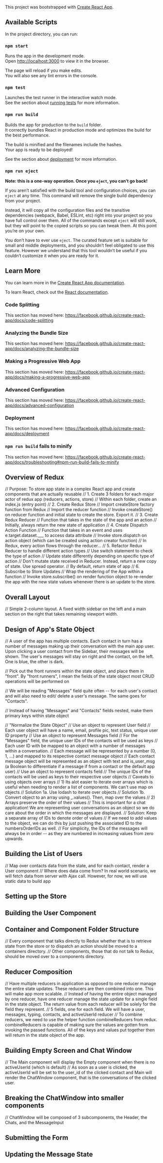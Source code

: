 This project was bootstrapped with [Create React App](https://github.com/facebook/create-react-app).

## Available Scripts

In the project directory, you can run:

### `npm start`

Runs the app in the development mode.<br />
Open [http://localhost:3000](http://localhost:3000) to view it in the browser.

The page will reload if you make edits.<br />
You will also see any lint errors in the console.

### `npm test`

Launches the test runner in the interactive watch mode.<br />
See the section about [running tests](https://facebook.github.io/create-react-app/docs/running-tests) for more information.

### `npm run build`

Builds the app for production to the `build` folder.<br />
It correctly bundles React in production mode and optimizes the build for the best performance.

The build is minified and the filenames include the hashes.<br />
Your app is ready to be deployed!

See the section about [deployment](https://facebook.github.io/create-react-app/docs/deployment) for more information.

### `npm run eject`

**Note: this is a one-way operation. Once you `eject`, you can’t go back!**

If you aren’t satisfied with the build tool and configuration choices, you can `eject` at any time. This command will remove the single build dependency from your project.

Instead, it will copy all the configuration files and the transitive dependencies (webpack, Babel, ESLint, etc) right into your project so you have full control over them. All of the commands except `eject` will still work, but they will point to the copied scripts so you can tweak them. At this point you’re on your own.

You don’t have to ever use `eject`. The curated feature set is suitable for small and middle deployments, and you shouldn’t feel obligated to use this feature. However we understand that this tool wouldn’t be useful if you couldn’t customize it when you are ready for it.

## Learn More

You can learn more in the [Create React App documentation](https://facebook.github.io/create-react-app/docs/getting-started).

To learn React, check out the [React documentation](https://reactjs.org/).

### Code Splitting

This section has moved here: https://facebook.github.io/create-react-app/docs/code-splitting

### Analyzing the Bundle Size

This section has moved here: https://facebook.github.io/create-react-app/docs/analyzing-the-bundle-size

### Making a Progressive Web App

This section has moved here: https://facebook.github.io/create-react-app/docs/making-a-progressive-web-app

### Advanced Configuration

This section has moved here: https://facebook.github.io/create-react-app/docs/advanced-configuration

### Deployment

This section has moved here: https://facebook.github.io/create-react-app/docs/deployment

### `npm run build` fails to minify

This section has moved here: https://facebook.github.io/create-react-app/docs/troubleshooting#npm-run-build-fails-to-minify


## Overview of Redux
// Purpose: To store app state in a complex React app and create components that are actually reusable
// 1. Create 3 folders for each major actor of redux app (reducers, actions, store)
    // Within each folder, create an index.js (entry point)
// 2. Create Redux Store
    // Import createStore factory function from Redux
    // Import the reducer function
    // Invoke createStore() on reducer function and initial state to create the store. Export it.
// 3. Create Redux Reducer
    // Function that takes in the state of the app and an action
    // Initially, always return the new state of application
// 4. Create Dispatch Action Function
    // Function that takes in an event and uses e.target.dataset.___ to access data attribute
    // Invoke store.dispatch on action object (which can be created using action creator function) 
    // In Redux, every action flows through the reducer... 
// 5. Refactor Redux Reducer to handle different action types
    // Use switch statement to check the type of action
    // Update state differently depending on specific type of action
    // Don't mutate state received in Reducer. Instead, return a new copy of state. Use spread operator. 
    // By default, return state of app
// 6. Subscribe to Store Updates
    // Wrap the rendering of the App within a function 
    // Invoke store.subscribe() on render function object to re-render the app with the new state values whenever there is an update to the store. 

## Overall Layout
// Simple 2-column layout. A fixed width sidebar on the left and a main section on the right that takes remaining viewport width. 

## Design of App's State Object
// A user of the app has multiple contacts. Each contact in turn has a number of messages making up their conversation with the main app user. Upon clicking a user contact from the Sidebar, their messages will be shown. The user's messages will stay on right and the contact, on the left. One is blue, the other is dark.

// Pick out the front runners within the state object, and place them in "front". By "front runners", I mean the fields of the state object most CRUD operations will be performed on

// We will be reading "Messages" field quite often -- for each user's contact and will also need to edit/ delete a user's message. The same goes for "Contacts".

// Instead of having "Messages" and "Contacts" fields nested, make them primary keys within state object

// "Normalize the State Object"
    // Use an object to represent User field
        // Each user object will have a name, email, profile pic, text status, unique user ID property
    // Use an object to represent Messages field
        // For the "Messages" field, the unique user IDs of the contacts will be used as keys 
        // Each user ID with be mapped to an object with a number of messages within a conversation. 
        // Each message will be represented by a number (0, 1, ...) and mapped to its respective contact message object
        // Each contact message object will be represented as an object with text and is_user_msg (a Boolean to differentiate if a message if from a contact or the default app user) 
    // Use an object to represent contacts field
        // The unique IDs of the contacts will be used as keys to their respective user objects
    // Caveats to using objects over arrays
        // 1) Its alot easier to iterate over arrays which is useful when needing to render a list of components. We can't use map on objects
            // Solution 1a. Use lodash to iterate over objects
            // Solution 1b. Convert object to an array using _.values(). Then, map over the values
        // 2) Arrays preserve the order of their values
            // This is important for a chat application! We are representing user conversations as an object so we do care about the order in which the messages are displayed.
            // Solution: Keep a separate array of IDs to denote order of values 
                // If we need to add values to the object, we can do this by just pushing the associated ID to the numbersOrderIDs as well. 
            // For simplicity, the IDs of the messages will always be in order -- as they are numbered in increasing values from zero upwards.   


## Building the List of Users
// Map over contacts data from the state, and for each contact, render a User component
// Where does data come from? In real world scenario, we will fetch data from server with Ajax call. However, for now, we will use static data to build app

## Setting up the Store

## Building the User Component

## Container and Component Folder Structure
// Every component that talks directly to Redux whether that is to retrieve state from the store or to dispatch an action should be moved to a containers directory.
// Other components, those that do not talk to Redux, should be moved over to a components directory. 

## Reducer Composition
// Have multiple reducers in application as opposed to one reducer manage the entire state updates. These reducers are then combined into one. This will make app more scalable.
// Instead of having the entire object managed by one reducer, have one reducer manage the state update for a single field in the state object. The return value from each reducer will be solely for the field they represent. 
// 5 fields, one for each field. We will have a user, messages, typing, contacts, and activeUserId reducer
// To combine reducers, we need to use the helper function combineReducers from redux. combineReducers is capable of making sure the values are gotten from invoking the passed functions. All of the keys and values put together then will return in the state object of the app.   

## Building Empty Screen and Chat Window
// The Main component will display the Empty component when there is no activeUserId (which is default)
// As soon as a user is clicked, the activeUserId will be set to the user_id of the clicked contact and Main will render the ChatWindow component, that is the conversations of the clicked user.

## Breaking the ChatWindow into smaller components
// ChatWindow will be composed of 3 subcomponents, the Header, the Chats, and the MessageInput

## Submitting the Form

## Updating the Message State
